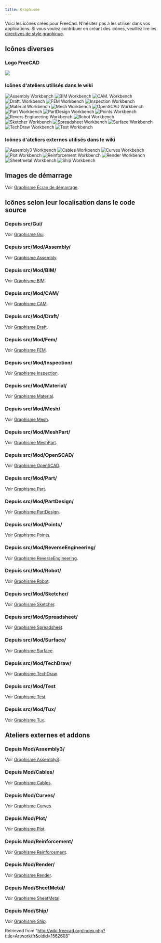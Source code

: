 ```yaml
---
title: Graphisme
---
```

Voici les icônes créés pour FreeCad. N'hésitez pas à les utiliser dans vos applications. Si vous voulez contribuer en créant des icônes, veuillez lire les [directives de style graphique](/Artwork_Guidelines/fr "Artwork Guidelines/fr").

## Icônes diverses

### Logo FreeCAD

![](/images/Freecad.svg)

### Icônes d'ateliers utilisés dans le wiki

![Assembly Workbench](/images/Workbench_Assembly.svg)
![BIM Workbench](/images/Workbench_BIM.svg)
![CAM. Workbench](/images/Workbench_CAM.svg)
![Draft. Workbench](/images/Workbench_Draft.svg)
![FEM Workbench](/images/Workbench_FEM.svg)
![Inspection Workbench](/images/Workbench_Inspection.svg)
![Material Workbench](/images/Workbench_Material.svg)
![Mesh Workbench](/images/Workbench_Mesh.svg)
![OpenSCAD Workbench](/images/Workbench_OpenSCAD.svg)
![Part Workbench](/images/Workbench_Part.svg)
![PartDesign Workbench](/images/Workbench_PartDesign.svg)
![Points Workbench](/images/Workbench_Points.svg)
![Revers Engineering Workbench](/images/Workbench_Reverse_Engineering.svg)
![Robot Workbench](/images/Workbench_Robot.svg)
![Sketcher Workbench](/images/Workbench_Sketcher.svg)
![Spreadsheet Workbench](/images/Workbench_Spreadsheet.svg)
![Surface Workbench](/images/Workbench_Surface.svg)
![TechDraw Workbench](/images/Workbench_TechDraw.svg)
![Test Workbench](/images/Workbench_Test.svg)

### Icônes d'ateliers externes utilisés dans le wiki

![Assembly3 Workbench](/images/Assembly3_workbench_icon.svg)
![Cables Workbench](/images/Cables_workbench_icon.svg)
![Curves Workbench](/images/Curves_workbench_icon.svg)
![Plot Workbench](/images/Workbench_Plot.svg)
![Reinforcement Workbench](/images/Reinforcement_Workbench.svg)
![Render Workbench](/images/Render_workbench_icon.svg)
![Sheetmetal Workbench](/images/Sheetmetal_workbench_icon.svg)
![Ship Workbench](/images/Workbench_Ship.svg)

## Images de démarrage

Voir [Graphisme Écran de démarrage](/Artwork_Splash_screen/fr "Artwork Splash screen/fr").

## Icônes selon leur localisation dans le code source

### Depuis src/Gui/

Voir [Graphisme Gui](/Artwork_Gui/fr "Artwork Gui/fr").

### Depuis src/Mod/Assembly/

Voir [Graphisme Assembly](/Artwork_Assembly/fr "Artwork Assembly/fr").

### Depuis src/Mod/BIM/

Voir [Graphisme BIM](/Artwork_BIM/fr "Artwork BIM/fr").

### Depuis src/Mod/CAM/

Voir [Graphisme CAM](/Artwork_CAM/fr "Artwork CAM/fr").

### Depuis src/Mod/Draft/

Voir [Graphisme Draft](/Artwork_Draft/fr "Artwork Draft/fr").

### Depuis src/Mod/Fem/

Voir [Graphisme FEM](/Artwork_Fem/fr "Artwork Fem/fr").

### Depuis src/Mod/Inspection/

Voir [Graphisme Inspection](/Artwork_Inspection/fr "Artwork Inspection/fr").

### Depuis src/Mod/Material/

Voir [Graphisme Material](/Artwork_Material/fr "Artwork Material/fr").

### Depuis src/Mod/Mesh/

Voir [Graphisme Mesh](/Artwork_Mesh/fr "Artwork Mesh/fr").

### Depuis src/Mod/MeshPart/

Voir [Graphisme MeshPart](/Artwork_MeshPart/fr "Artwork MeshPart/fr").

### Depuis src/Mod/OpenSCAD/

Voir [Graphisme OpenSCAD](/Artwork_OpenSCAD/fr "Artwork OpenSCAD/fr").

### Depuis src/Mod/Part/

Voir [Graphisme Part](/Artwork_Part/fr "Artwork Part/fr").

### Depuis src/Mod/PartDesign/

Voir [Graphisme PartDesign](/Artwork_PartDesign/fr "Artwork PartDesign/fr").

### Depuis src/Mod/Points/

Voir [Graphisme Points](/Artwork_Points/fr "Artwork Points/fr").

### Depuis src/Mod/ReverseEngineering/

Voir [Graphisme ReverseEngineering](/Artwork_ReverseEngineering/fr "Artwork ReverseEngineering/fr").

### Depuis src/Mod/Robot/

Voir [Graphisme Robot](/Artwork_Robot/fr "Artwork Robot/fr").

### Depuis src/Mod/Sketcher/

Voir [Graphisme Sketcher](/Artwork_Sketcher/fr "Artwork Sketcher/fr").

### Depuis src/Mod/Spreadsheet/

Voir [Graphisme Spreadsheet](/Artwork_Spreadsheet/fr "Artwork Spreadsheet/fr").

### Depuis src/Mod/Surface/

Voir [Graphisme Surface](/Artwork_Surface/fr "Artwork Surface/fr").

### Depuis src/Mod/TechDraw/

Voir [Graphisme TechDraw](/Artwork_TechDraw/fr "Artwork TechDraw/fr").

### Depuis src/Mod/Test

Voir [Graphisme Test](/Artwork_Test/fr "Artwork Test/fr").

### Depuis src/Mod/Tux/

Voir [Graphisme Tux](/Artwork_Tux/fr "Artwork Tux/fr").

## Ateliers externes et addons

### Depuis Mod/Assembly3/

Voir [Graphisme Assembly3](/Artwork_Assembly3/fr "Artwork Assembly3/fr").

### Depuis Mod/Cables/

Voir [Graphisme Cables](/Artwork_Cables/fr "Artwork Cables/fr").

### Depuis Mod/Curves/

Voir [Graphisme Curves](/Artwork_Curves/fr "Artwork Curves/fr").

### Depuis Mod/Plot/

Voir [Graphisme Plot](/Artwork_Plot/fr "Artwork Plot/fr").

### Depuis Mod/Reinforcement/

Voir [Graphisme Reinforcement](/Artwork_Reinforcement/fr "Artwork Reinforcement/fr").

### Depuis Mod/Render/

Voir [Graphisme Render](/Artwork_Render/fr "Artwork Render/fr").

### Depuis Mod/SheetMetal/

Voir [Graphisme SheetMetal](/Artwork_SheetMetal/fr "Artwork SheetMetal/fr").

### Depuis Mod/Ship/

Voir [Graphisme Ship](/Artwork_Ship/fr "Artwork Ship/fr").

Retrieved from "<http://wiki.freecad.org/index.php?title=Artwork/fr&oldid=1562608>"